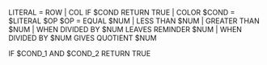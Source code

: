 LITERAL = ROW | COL
IF  $COND RETURN TRUE | COLOR
$COND = $LITERAL $OP 
$OP = EQUAL $NUM | LESS THAN $NUM | GREATER THAN $NUM | WHEN DIVIDED BY $NUM LEAVES REMINDER $NUM | WHEN DIVIDED BY $NUM GIVES QUOTIENT $NUM

IF  $COND_1 
    AND $COND_2
        RETURN TRUE